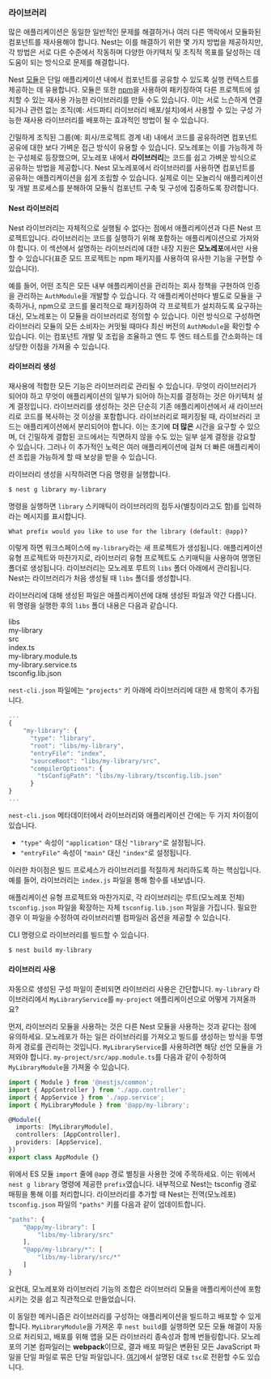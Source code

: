 ### 라이브러리

많은 애플리케이션은 동일한 일반적인 문제를 해결하거나 여러 다른 맥락에서 모듈화된 컴포넌트를 재사용해야 합니다. Nest는 이를 해결하기 위한 몇 가지 방법을 제공하지만, 각 방법은 서로 다른 수준에서 작동하며 다양한 아키텍처 및 조직적 목표를 달성하는 데 도움이 되는 방식으로 문제를 해결합니다.

Nest [모듈](/modules)은 단일 애플리케이션 내에서 컴포넌트를 공유할 수 있도록 실행 컨텍스트를 제공하는 데 유용합니다. 모듈은 또한 [npm](https://npmjs.com)을 사용하여 패키징하여 다른 프로젝트에 설치할 수 있는 재사용 가능한 라이브러리를 만들 수도 있습니다. 이는 서로 느슨하게 연결되거나 관련 없는 조직(예: 서드파티 라이브러리 배포/설치)에서 사용할 수 있는 구성 가능한 재사용 라이브러리를 배포하는 효과적인 방법이 될 수 있습니다.

긴밀하게 조직된 그룹(예: 회사/프로젝트 경계 내) 내에서 코드를 공유하려면 컴포넌트 공유에 대한 보다 가벼운 접근 방식이 유용할 수 있습니다. 모노레포는 이를 가능하게 하는 구성체로 등장했으며, 모노레포 내에서 **라이브러리**는 코드를 쉽고 가벼운 방식으로 공유하는 방법을 제공합니다. Nest 모노레포에서 라이브러리를 사용하면 컴포넌트를 공유하는 애플리케이션을 쉽게 조립할 수 있습니다. 실제로 이는 모놀리식 애플리케이션 및 개발 프로세스를 분해하여 모듈식 컴포넌트 구축 및 구성에 집중하도록 장려합니다.

#### Nest 라이브러리

Nest 라이브러리는 자체적으로 실행될 수 없다는 점에서 애플리케이션과 다른 Nest 프로젝트입니다. 라이브러리는 코드를 실행하기 위해 포함하는 애플리케이션으로 가져와야 합니다. 이 섹션에서 설명하는 라이브러리에 대한 내장 지원은 **모노레포**에서만 사용할 수 있습니다(표준 모드 프로젝트는 npm 패키지를 사용하여 유사한 기능을 구현할 수 있습니다).

예를 들어, 어떤 조직은 모든 내부 애플리케이션을 관리하는 회사 정책을 구현하여 인증을 관리하는 `AuthModule`을 개발할 수 있습니다. 각 애플리케이션마다 별도로 모듈을 구축하거나, npm으로 코드를 물리적으로 패키징하여 각 프로젝트가 설치하도록 요구하는 대신, 모노레포는 이 모듈을 라이브러리로 정의할 수 있습니다. 이런 방식으로 구성하면 라이브러리 모듈의 모든 소비자는 커밋될 때마다 최신 버전의 `AuthModule`을 확인할 수 있습니다. 이는 컴포넌트 개발 및 조립을 조율하고 엔드 투 엔드 테스트를 간소화하는 데 상당한 이점을 가져올 수 있습니다.

#### 라이브러리 생성

재사용에 적합한 모든 기능은 라이브러리로 관리될 수 있습니다. 무엇이 라이브러리가 되어야 하고 무엇이 애플리케이션의 일부가 되어야 하는지를 결정하는 것은 아키텍처 설계 결정입니다. 라이브러리를 생성하는 것은 단순히 기존 애플리케이션에서 새 라이브러리로 코드를 복사하는 것 이상을 포함합니다. 라이브러리로 패키징될 때, 라이브러리 코드는 애플리케이션에서 분리되어야 합니다. 이는 초기에 **더 많은** 시간을 요구할 수 있으며, 더 긴밀하게 결합된 코드에서는 직면하지 않을 수도 있는 일부 설계 결정을 강요할 수 있습니다. 그러나 이 추가적인 노력은 여러 애플리케이션에 걸쳐 더 빠른 애플리케이션 조립을 가능하게 할 때 보상을 받을 수 있습니다.

라이브러리 생성을 시작하려면 다음 명령을 실행합니다.

```bash
$ nest g library my-library
```

명령을 실행하면 `library` 스키매틱이 라이브러리의 접두사(별칭이라고도 함)를 입력하라는 메시지를 표시합니다.

```bash
What prefix would you like to use for the library (default: @app)?
```

이렇게 하면 워크스페이스에 `my-library`라는 새 프로젝트가 생성됩니다.
애플리케이션 유형 프로젝트와 마찬가지로, 라이브러리 유형 프로젝트도 스키매틱을 사용하여 명명된 폴더로 생성됩니다. 라이브러리는 모노레포 루트의 `libs` 폴더 아래에서 관리됩니다. Nest는 라이브러리가 처음 생성될 때 `libs` 폴더를 생성합니다.

라이브러리에 대해 생성된 파일은 애플리케이션에 대해 생성된 파일과 약간 다릅니다. 위 명령을 실행한 후의 `libs` 폴더 내용은 다음과 같습니다.

<div class="file-tree">
  <div class="item">libs</div>
  <div class="children">
    <div class="item">my-library</div>
    <div class="children">
      <div class="item">src</div>
      <div class="children">
        <div class="item">index.ts</div>
        <div class="item">my-library.module.ts</div>
        <div class="item">my-library.service.ts</div>
      </div>
      <div class="item">tsconfig.lib.json</div>
    </div>
  </div>
</div>

`nest-cli.json` 파일에는 `"projects"` 키 아래에 라이브러리에 대한 새 항목이 추가됩니다.

```javascript
...
{
    "my-library": {
      "type": "library",
      "root": "libs/my-library",
      "entryFile": "index",
      "sourceRoot": "libs/my-library/src",
      "compilerOptions": {
        "tsConfigPath": "libs/my-library/tsconfig.lib.json"
      }
}
...
```

`nest-cli.json` 메타데이터에서 라이브러리와 애플리케이션 간에는 두 가지 차이점이 있습니다.

- `"type"` 속성이 `"application"` 대신 `"library"`로 설정됩니다.
- `"entryFile"` 속성이 `"main"` 대신 `"index"`로 설정됩니다.

이러한 차이점은 빌드 프로세스가 라이브러리를 적절하게 처리하도록 하는 핵심입니다. 예를 들어, 라이브러리는 `index.js` 파일을 통해 함수를 내보냅니다.

애플리케이션 유형 프로젝트와 마찬가지로, 각 라이브러리는 루트(모노레포 전체) `tsconfig.json` 파일을 확장하는 자체 `tsconfig.lib.json` 파일을 가집니다. 필요한 경우 이 파일을 수정하여 라이브러리별 컴파일러 옵션을 제공할 수 있습니다.

CLI 명령으로 라이브러리를 빌드할 수 있습니다.

```bash
$ nest build my-library
```

#### 라이브러리 사용

자동으로 생성된 구성 파일이 준비되면 라이브러리 사용은 간단합니다. `my-library` 라이브러리에서 `MyLibraryService`를 `my-project` 애플리케이션으로 어떻게 가져올까요?

먼저, 라이브러리 모듈을 사용하는 것은 다른 Nest 모듈을 사용하는 것과 같다는 점에 유의하세요. 모노레포가 하는 일은 라이브러리를 가져오고 빌드를 생성하는 방식을 투명하게 경로를 관리하는 것입니다. `MyLibraryService`를 사용하려면 해당 선언 모듈을 가져와야 합니다. `my-project/src/app.module.ts`를 다음과 같이 수정하여 `MyLibraryModule`을 가져올 수 있습니다.

```typescript
import { Module } from '@nestjs/common';
import { AppController } from './app.controller';
import { AppService } from './app.service';
import { MyLibraryModule } from '@app/my-library';

@Module({
  imports: [MyLibraryModule],
  controllers: [AppController],
  providers: [AppService],
})
export class AppModule {}
```

위에서 ES 모듈 `import` 줄에 `@app` 경로 별칭을 사용한 것에 주목하세요. 이는 위에서 `nest g library` 명령에 제공한 `prefix`였습니다. 내부적으로 Nest는 tsconfig 경로 매핑을 통해 이를 처리합니다. 라이브러리를 추가할 때 Nest는 전역(모노레포) `tsconfig.json` 파일의 `"paths"` 키를 다음과 같이 업데이트합니다.

```javascript
"paths": {
    "@app/my-library": [
        "libs/my-library/src"
    ],
    "@app/my-library/*": [
        "libs/my-library/src/*"
    ]
}
```

요컨대, 모노레포와 라이브러리 기능의 조합은 라이브러리 모듈을 애플리케이션에 포함시키는 것을 쉽고 직관적으로 만들었습니다.

이 동일한 메커니즘은 라이브러리를 구성하는 애플리케이션을 빌드하고 배포할 수 있게 합니다. `MyLibraryModule`을 가져온 후 `nest build`를 실행하면 모든 모듈 해결이 자동으로 처리되고, 배포를 위해 앱을 모든 라이브러리 종속성과 함께 번들링합니다. 모노레포의 기본 컴파일러는 **webpack**이므로, 결과 배포 파일은 변환된 모든 JavaScript 파일을 단일 파일로 묶은 단일 파일입니다. <a href="https://nestjs.dokidocs.dev/cli/monorepo#global-compiler-options">여기</a>에서 설명된 대로 `tsc`로 전환할 수도 있습니다.